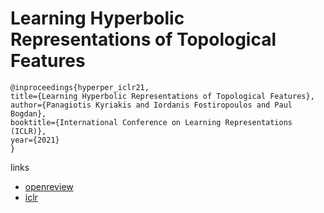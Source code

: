# Learning Hyperbolic Representations of Topological Features

```
@inproceedings{hyperper_iclr21,
title={Learning Hyperbolic Representations of Topological Features},
author={Panagiotis Kyriakis and Iordanis Fostiropoulos and Paul Bogdan},
booktitle={International Conference on Learning Representations (ICLR)},
year={2021}
}
```

links
- [openreview](https://openreview.net/forum?id=yqPnIRhHtZv)
- [iclr](https://iclr.cc/virtual/2021/poster/3113)
